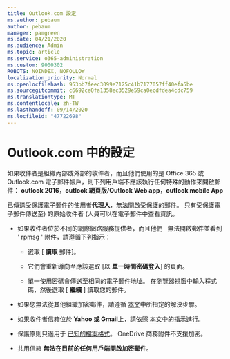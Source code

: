 ```yaml
---
title: Outlook.com 設定
ms.author: pebaum
author: pebaum
manager: pamgreen
ms.date: 04/21/2020
ms.audience: Admin
ms.topic: article
ms.service: o365-administration
ms.custom: 9000302
ROBOTS: NOINDEX, NOFOLLOW
localization_priority: Normal
ms.openlocfilehash: 953bb7feec3099e7125c41b7177057ff40efa5be
ms.sourcegitcommit: c6692ce0fa1358ec3529e59ca0ecdfdea4cdc759
ms.translationtype: MT
ms.contentlocale: zh-TW
ms.lasthandoff: 09/14/2020
ms.locfileid: "47722698"
---
```

# <a name="settings-in-outlookcom"></a>Outlook.com 中的設定

如果收件者是組織內部或外部的收件者，而且他們使用的是 Office 365 或 Outlook.com 電子郵件帳戶，則下列用戶端不應該執行任何特殊的動作來開啟郵件： **outlook 2016，outlook 網頁版/Outlook Web app，outlook mobile App**

已傳送受保護電子郵件的使用者**代理人**，無法開啟受保護的郵件。 只有受保護電子郵件傳送至) 的原始收件者 (人員可以在電子郵件中查看資訊。

- 如果收件者位於不同的網際網路服務提供者，而且他們 &nbsp; 無法開啟郵件並看到 ' rpmsg ' 附件，請遵循下列指示：
    
    - 選取 [ **讀取** 郵件]。
    
    - 它們會重新導向至應該選取 [以 **單一時間密碼登入**] 的頁面。
    
    - 單一使用密碼會傳送至相同的電子郵件地址。 在瀏覽器視窗中輸入程式碼，然後選取 [ **繼續** ] 讀取您的郵件。

- 如果您無法從其他組織加密郵件，請遵循 [本文](https://support.office.com/article/known-issues-opening-irm-protected-emails-sent-from-users-in-other-office-365-organizations-0dec0593-a05d-4aa2-8445-9311ebab3164)中所指定的解決步驟。

- 如果收件者信箱位於 **Yahoo 或 Gmail**上，請依照 </span> [本文](https://support.office.com/article/how-do-i-open-a-protected-message-1157a286-8ecc-4b1e-ac43-2a608fbf3098)中的指示進行。

- 保護原則只適用于 [已知的檔案格式](https://docs.microsoft.com/azure/information-protection/rms-client/client-admin-guide-file-types)。 OneDrive 商務附件不支援加密。

- 共用信箱 **無法在目前的任何用戶端開啟加密郵件**。 
